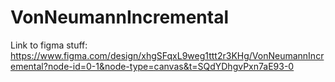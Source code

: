 # VonNeumannIncremental

Link to figma stuff: https://www.figma.com/design/xhgSFqxL9weg1ttt2r3KHg/VonNeumannIncremental?node-id=0-1&node-type=canvas&t=SQdYDhgvPxn7aE93-0

